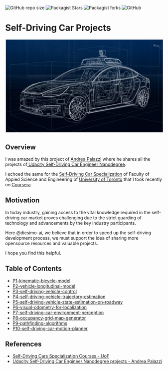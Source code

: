 ![GitHub repo size](https://img.shields.io/github/repo-size/afondiel/self-driving-car-projects.svg) ![Packagist Stars](https://img.shields.io/github/stars/afondiel/self-driving-car-projects.svg) ![Packagist forks](https://img.shields.io/github/forks/afondiel/self-driving-car-projects.svg) ![GitHub](https://img.shields.io/github/license/diesimo-ai/self-driving-car-projects)

# Self-Driving Car Projects

<img src="https://github.com/afondiel/Self-Driving-Cars-Specialization/blob/main/Course1-Introduction-to-Self-Driving-Cars/resources/w1/img/m0-intro.png?raw=true" width="600" style="border:0px solid #FFFFFF; padding:1px; margin:1px">

## Overview

I was amazed by this project of [Andrea Palazzi](https://github.com/ndrplz) where he shares all the projects of[ Udacity Self-Driving Car Engineer Nanodegree](https://www.udacity.com/course/self-driving-car-engineer-nanodegree--nd0013).


I echoed the same for the [Self-Driving Car Specialization](https://github.com/afondiel/Self-Driving-Cars-Specialization) of Faculty of Appied Science and Engineering of [University of Toronto](https://www.autodrive.utoronto.ca/) that I took recently on [Coursera](https://www.coursera.org/specializations/self-driving-cars).

## Motivation 

In today industry, gaining access to the vital knowledge required in the self-driving car market proves challenging due to the strict guarding of technology and advancements by the key industry participants.

Here @diesimo-ai, we believe that in order to speed up the self-driving development process, we must support the idea of sharing more opensource resources and valuable projects. 

I hope you find this helpful.

## Table of Contents 

- [P1-kinematic-bicycle-model](https://github.com/afondiel/self-driving-car-projects/tree/main/p1-kinematic-bicycle-model)
- [P2-vehicle-longitudinal-model](https://github.com/diesimo-ai/self-driving-car-projects/tree/main/p2-vehicle-longitudinal-model)
- [P3-self-driving-vehicle-control](https://github.com/diesimo-ai/self-driving-car-projects/tree/main/p3-self-driving-vehicle-control)
- [P4-self-driving-vehicle-trajectory-estimation](https://github.com/diesimo-ai/self-driving-car-projects/tree/main/p4-self-driving-vehicle-trajectory-estimation)
- [P5-self-driving-vehicle-state-estimation-on-roadway](https://github.com/diesimo-ai/self-driving-car-projects/tree/main/p5-self-driving-vehicle-state-estimation-on-roadway)
- [P6-visual-odometry-for-localization](#)
- [P7-self-driving-car-environment-perception](#)
- [P8-occupancy-grid-map-generator](#)
- [P9-pathfinding-algorithms](#)
- [P10-self-driving-car-motion-planner](#)


## References

- [Self-Driving Cars Specialization Courses - UoF](https://github.com/afondiel/Self-Driving-Cars-Specialization-Coursera)
- [Udacity Self-Driving Car Engineer Nanodegree projects - Andrea Palazzi ](https://github.com/ndrplz/self-driving-car)


